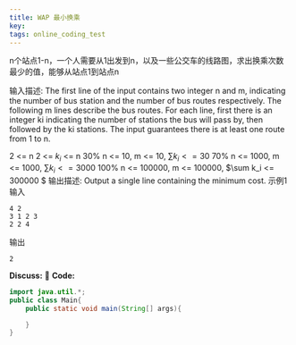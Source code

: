 ```yaml
---
title: WAP 最小换乘
key: 
tags: online_coding_test
---
```




n个站点1-n，一个人需要从1出发到n，以及一些公交车的线路图，求出换乘次数最少的值，能够从站点1到站点n


输入描述:
The first line of the input contains two integer n and m, indicating the number of bus station and the number of bus routes respectively.
The following m lines describe the bus routes.
For each line, first there is an integer ki indicating the number of stations the bus will pass by, then followed by the ki stations.
The input guarantees there is at least one route from 1 to n.

2 <= n
2 <= $k_i$ <= n
30%   n <= 10,     m <= 10,   $\sum k_i <= 30$
70%   n <= 1000,   m <= 1000,   $\sum k_i <= 3000$ 
100%  n <= 100000, m <= 100000,  $\sum k_i <= 300000 $
输出描述:
Output a single line containing the minimum cost.
示例1
输入

    4 2
    3 1 2 3
    2 2 4
输出

    2


**Discuss:**

**Code:**

```java
import java.util.*;
public class Main{
    public static void main(String[] args){

    }
}
```
